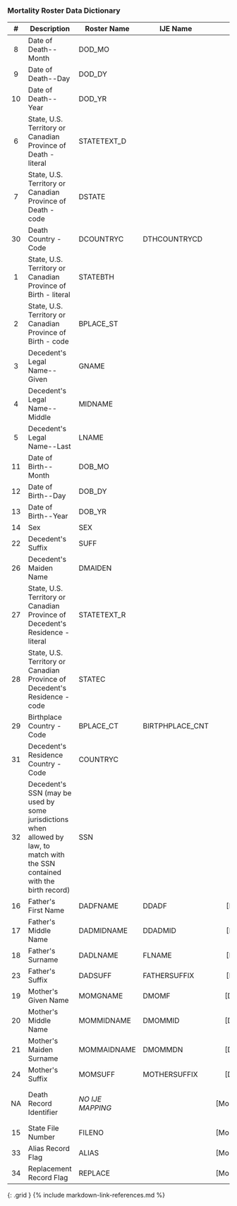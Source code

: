 ### Mortality Roster Data Dictionary

| **#** |  **Description**   |  **Roster Name** | **IJE Name** | **Profile**  |  **Field**  |  **Type**  | **Value Set**  |
| :---------: | --------------- | ------------ | ---------- | :------------: | ---------- | ---------- | -------------- |
| 8 | Date of Death--Month | DOD_MO|| [DeathDate]| value | dateTime | See [PartialDatesAndTimes] |
| 9 | Date of Death--Day | DOD_DY|| [DeathDate]| value | dateTime | See [PartialDatesAndTimes] |
| 10 | Date of Death--Year | DOD_YR|| [DeathDate]| value | dateTime | Required for processing |
| 6 | State, U.S. Territory or Canadian Province of Death - literal | STATETEXT_D|| [DeathLocation]| address.state (expanded from 2 letter code) | string | - |
| 7 | State, U.S. Territory or Canadian Province of Death - code | DSTATE|| [DeathLocation]| address.state or address.state.extension[nationalReportingJurisdictionId ] | codeable | [StatesTerritoriesProvincesVS] or [JurisdictionVS] |
| 30 | Death Country - Code | DCOUNTRYC|DTHCOUNTRYCD | [DeathLocation]| address.country  | string  | [ResidenceCountryVS].  Note: For US Death certificates should be US.    |
| 1 | State, U.S. Territory or Canadian Province of Birth - literal | STATEBTH|| [Decedent]| extension[patient-birthPlace].value[x].state or extension[patient-birthPlace].value[x].state.extension[ nationalReportingJurisdictionId] if present    (expanded from 2 letter code) | string | See [StateLiterals] |
| 2 | State, U.S. Territory or Canadian Province of Birth - code | BPLACE_ST|| [Decedent]| extension[patient-birthPlace].value[x].state or extension[patient-birthPlace].value[x].state.extension[ nationalReportingJurisdictionId] if present  | string | [JurisdictionsProvincesVS] |
| 3 | Decedent's Legal Name--Given  | GNAME|| [Decedent]| name.given , name.use = official | string | - |
| 4 | Decedent's Legal Name--Middle | MIDNAME|| [Decedent]| name.given , name.use = official (first letter) | string | - |
| 5 | Decedent's Legal Name--Last | LNAME|| [Decedent]| name.family , name.use = official | string | - |
| 11 | Date of Birth--Month | DOB_MO|| [Decedent]| birthDate | dateTime | See [PartialDatesAndTimes] |
| 12 | Date of Birth--Day | DOB_DY|| [Decedent]| birthDate | dateTime | See [PartialDatesAndTimes] |
| 13 | Date of Birth--Year | DOB_YR|| [Decedent]| birthDate | dateTime | See [PartialDatesAndTimes] |
| 14 | Sex | SEX|| [Decedent]| extension[NVSS-SexAtDeath]  | codeable | [AdministrativeGenderVS] |
| 22 | Decedent's Suffix | SUFF|| [Decedent]| name.suffix , name.use = official | string | - |
| 26 | Decedent's Maiden Name | DMAIDEN|| [Decedent]| name.text , name.use=maiden | string |  |
| 27 | State, U.S. Territory or Canadian Province of Decedent's Residence - literal | STATETEXT_R || [Decedent]| address.state (expanded from 2 letter code) | string | See [StateLiterals] |
| 28 | State, U.S. Territory or Canadian Province of Decedent's Residence - code | STATEC|| [Decedent]| address.state | string | [StatesTerritoriesProvincesVS] |
| 29 | Birthplace Country - Code | BPLACE_CT|BIRTPHPLACE_CNT| [Decedent]| extension[patient-birthPlace].value[x].country  | string | [BirthplaceCountryVS]. |
| 31 | Decedent's Residence Country - Code | COUNTRYC|| [Decedent]| address.country | string | [ResidenceCountryVS] |
| 32 | Decedent's SSN (may be used by some jurisdictions when allowed by law, to match with the SSN contained with the birth record) | SSN|| [Decedent]| identifier.value where system = 'http://hl7.org/fhir/sid/us-ssn and type.coding.code="SB" | string | - |
| 16 | Father's First Name | DADFNAME|DDADF| [DecedentFather]| name.given , name.use = official | string | - |
| 17 | Father's Middle Name | DADMIDNAME|DDADMID| [DecedentFather]| name.given , name.use = official | string | - |
| 18 | Father's Surname | DADLNAME|FLNAME| [DecedentFather]| name.family | string | - |
| 23 | Father's Suffix | DADSUFF|FATHERSUFFIX| [DecedentFather]| name.suffix , name.use = official | string | - |
| 19 | Mother's Given Name | MOMGNAME|DMOMF| [DecedentMother]| name.given , name.use = official | string | - |
| 20 | Mother's Middle Name | MOMMIDNAME|DMOMMID| [DecedentMother]| name.given , name.use = official | string | - |
| 21 | Mother's Maiden Surname | MOMMAIDNAME|DMOMMDN| [DecedentMother]| name.family , name.type=maiden | string  | - |
| 24 | Mother's Suffix | MOMSUFF|MOTHERSUFFIX| [DecedentMother]| name.suffix , name.use = official | string | - |
| NA | Death Record Identifier | *NO IJE MAPPING*|| [MortalityRosterBundle]| identifier.value | string(12) | YYYYJJNNNNNN,  YYYY = death year JJ = jurisdiction  and NNNNNN = certificate number |
| 15 | State File Number | FILENO|| [MortalityRosterBundle]| identifier.extension[ certificateNumber].value | string(6) | - |
| 33 | Alias Record Flag | ALIAS|| [MortalityRosterBundle]| meta.extension[aliasStatus].value | boolean |  |
| 34 | Replacement Record Flag | REPLACE|| [MortalityRosterBundle]| meta.extension[replaceStatus].value | codeable | [ReplaceStatusVS] |
{: .grid }
{% include markdown-link-references.md %}

